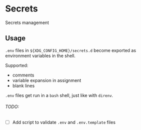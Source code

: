 # Secrets

Secrets management

## Usage

`.env` files in `${XDG_CONFIG_HOME}/secrets.d` become exported as
environment variables in the shell.

Supported:
- comments
- variable expansion in assignment
- blank lines

`.env` files get run in a `bash` shell, just like with `direnv`.

###### TODO:

- [ ] Add script to validate `.env` and `.env.template` files
